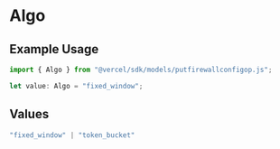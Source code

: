 # Algo

## Example Usage

```typescript
import { Algo } from "@vercel/sdk/models/putfirewallconfigop.js";

let value: Algo = "fixed_window";
```

## Values

```typescript
"fixed_window" | "token_bucket"
```